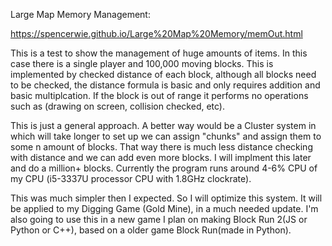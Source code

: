 Large Map Memory Management:

https://spencerwie.github.io/Large%20Map%20Memory/memOut.html

This is a test to show the management of huge amounts of items. In this case there is a single player and 100,000 moving blocks. This is implemented by checked distance of each block, although all blocks need to be checked, the distance formula is basic and only requires addition and basic multiplcation. If the block is out of range it performs no operations such as (drawing on screen, collision checked, etc).

This is just a general approach. A better way would be a Cluster system in which will take longer to set up we can assign "chunks" and assign them to some n amount of blocks. That way there is much less distance checking with distance and we can add even more blocks. I will implment this later and do a million+ blocks. Currently the program runs around 4-6% CPU of my CPU (i5-3337U processor CPU with 1.8GHz clockrate).

This was much simpler then I expected. So I will optimize this system. It will be applied to my Digging Game (Gold Mine), in a much needed update. I'm also going to use this in a new game I plan on making Block Run 2(JS or Python or C++), based on a older game Block Run(made in Python).
